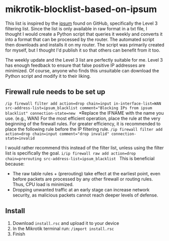 # mikrotik-blocklist-based-on-ipsum

This list is inspired by the [ipsum](https://github.com/stamparm/ipsum?tab=readme-ov-file) found on GitHub, specifically the Level 3 filtering list. Since the list is only available in raw format in a txt file, I thought I would create a Python script that queries it weekly and converts it into a format that can be processed by the router. The automated script then downloads and installs it on my router.
The script was primarily created for myself, but I thought I'd publish it so that others can benefit from it too.


The weekly update and the Level 3 list are perfectly suitable for me. Level 3 has enough feedback to ensure that false positive IP addresses are minimized.
Of course, anyone who finds this unsuitable can download the Python script and modify it to their liking.

## Firewall rule needs to be set up
 `/ip firewall filter add action=drop chain=input in-interface-list=WAN src-address-list=ipsum_blacklist comment="Blocking IPs from ipsum blacklist" connection-state=new `
*Replace the IFNAME with the name you use. (e.g., WAN)
For the most efficient operation, place the rule at the very beginning of the firewall rules.
For greater efficiency, it is recommended to place the following rule before the IP filtering rule.
 `/ip firewall filter add action=drop chain=input comment="drop invalid" connection-state=invalid `

I would rather recommend this instead of the filter list, unless using the filter list is specifically the goal.
 `i/ip firewall raw add action=drop chain=prerouting src-address-list=ipsum_blacklist `
This is beneficial because:
- The raw table rules + (prerouting) take effect at the earliest point, even before packets are processed by any other firewall or routing rules. Thus, CPU load is minimized.
- Dropping unwanted traffic at an early stage can increase network security, as malicious packets cannot reach deeper levels of defense.


## Install
1. Download `install.rsc` and upload it to your device
2. In the Mikrotik terminal run:  `/import install.rsc `
3. Finish
